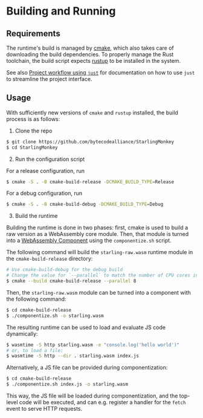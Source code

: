 # Building and Running

## Requirements

The runtime's build is managed by [cmake](https://cmake.org/), which also takes care of downloading
the build dependencies. To properly manage the Rust toolchain, the build script expects
[rustup](https://rustup.rs/) to be installed in the system.

See also [Project workflow using `just`](../developer/just.md) for documentation on how to use
`just` to streamline the project interface.

## Usage

With sufficiently new versions of `cmake` and `rustup` installed, the build process is as follows:

1. Clone the repo

```bash
$ git clone https://github.com/bytecodealliance/StarlingMonkey
$ cd StarlingMonkey
```

2. Run the configuration script

For a release configuration, run

```bash
$ cmake -S . -B cmake-build-release -DCMAKE_BUILD_TYPE=Release
```

For a debug configuration, run

```bash
$ cmake -S . -B cmake-build-debug -DCMAKE_BUILD_TYPE=Debug
```

3. Build the runtime

Building the runtime is done in two phases: first, cmake is used to build a raw version as a
WebAssembly core module. Then, that module is turned into a
[WebAssembly Component](https://component-model.bytecodealliance.org/) using the `componentize.sh`
script.

The following command will build the `starling-raw.wasm` runtime module in the `cmake-build-release`
directory:

```bash
# Use cmake-build-debug for the debug build
# Change the value for `--parallel` to match the number of CPU cores in your system
$ cmake --build cmake-build-release --parallel 8
```

Then, the `starling-raw.wasm` module can be turned into a component with the following command:

```bash
$ cd cmake-build-release
$ ./componentize.sh -o starling.wasm
```

The resulting runtime can be used to load and evaluate JS code dynamically:

```bash
$ wasmtime -S http starling.wasm -e "console.log('hello world')"
# or, to load a file:
$ wasmtime -S http --dir . starling.wasm index.js
```

Alternatively, a JS file can be provided during componentization:

```bash
$ cd cmake-build-release
$ ./componentize.sh index.js -o starling.wasm
```

This way, the JS file will be loaded during componentization, and the top-level code will be
executed, and can e.g. register a handler for the `fetch` event to serve HTTP requests.

